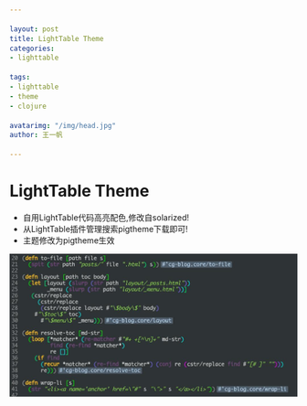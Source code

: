 ```yaml
---

layout: post
title: LightTable Theme
categories:
- lighttable

tags:
- lighttable
- theme
- clojure

avatarimg: "/img/head.jpg"
author: 王一帆

---
```



# LightTable Theme

- 自用LightTable代码高亮配色,修改自solarized!
- 从LightTable插件管理搜索pigtheme下载即可!
- 主题修改为pigtheme生效

![](/assets/lighttable/shot.jpg)
